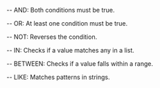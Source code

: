 -- AND: Both conditions must be true.

-- OR: At least one condition must be true.

-- NOT: Reverses the condition.

-- IN: Checks if a value matches any in a list.

-- BETWEEN: Checks if a value falls within a range.

-- LIKE: Matches patterns in strings.
